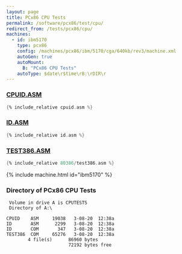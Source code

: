 ```yaml
---
layout: page
title: PCx86 CPU Tests
permalink: /software/pcx86/test/cpu/
redirect_from: /tests/pcx86/cpu/
machines:
  - id: ibm5170
    type: pcx86
    config: /machines/pcx86/ibm/5170/cga/640kb/rev3/machine.xml
    autoGen: true
    autoMount:
      B: "PCx86 CPU Tests"
    autoType: $date\r$time\rB:\rDIR\r
---
```


### [CPUID.ASM](cpuid.asm)

```asm
{% include_relative cpuid.asm %}
```

### [ID.ASM](id.asm)

```asm
{% include_relative id.asm %}
```

### [TEST386.ASM](80386/test386.asm)

```asm
{% include_relative 80386/test386.asm %}
```

{% include machine.html id="ibm5170" %}

### Directory of PCx86 CPU Tests

     Volume in drive A is CPUTESTS
     Directory of A:\

    CPUID    ASM     19038   3-08-20  12:38a
    ID       ASM      2299   3-08-20  12:38a
    ID       COM       347   3-08-20  12:38a
    TEST386  COM     65276   3-08-20  12:38a
            4 file(s)      86960 bytes
                           72192 bytes free
